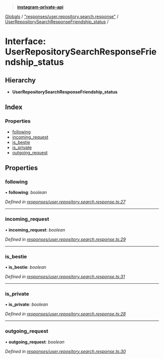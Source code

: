 > **[instagram-private-api](../README.md)**

[Globals](../README.md) / ["responses/user.repository.search.response"](../modules/_responses_user_repository_search_response_.md) / [UserRepositorySearchResponseFriendship_status](_responses_user_repository_search_response_.userrepositorysearchresponsefriendship_status.md) /

# Interface: UserRepositorySearchResponseFriendship_status

## Hierarchy

* **UserRepositorySearchResponseFriendship_status**

## Index

### Properties

* [following](_responses_user_repository_search_response_.userrepositorysearchresponsefriendship_status.md#following)
* [incoming_request](_responses_user_repository_search_response_.userrepositorysearchresponsefriendship_status.md#incoming_request)
* [is_bestie](_responses_user_repository_search_response_.userrepositorysearchresponsefriendship_status.md#is_bestie)
* [is_private](_responses_user_repository_search_response_.userrepositorysearchresponsefriendship_status.md#is_private)
* [outgoing_request](_responses_user_repository_search_response_.userrepositorysearchresponsefriendship_status.md#outgoing_request)

## Properties

###  following

• **following**: *boolean*

*Defined in [responses/user.repository.search.response.ts:27](https://github.com/dilame/instagram-private-api/blob/e9c516c/src/responses/user.repository.search.response.ts#L27)*

___

###  incoming_request

• **incoming_request**: *boolean*

*Defined in [responses/user.repository.search.response.ts:29](https://github.com/dilame/instagram-private-api/blob/e9c516c/src/responses/user.repository.search.response.ts#L29)*

___

###  is_bestie

• **is_bestie**: *boolean*

*Defined in [responses/user.repository.search.response.ts:31](https://github.com/dilame/instagram-private-api/blob/e9c516c/src/responses/user.repository.search.response.ts#L31)*

___

###  is_private

• **is_private**: *boolean*

*Defined in [responses/user.repository.search.response.ts:28](https://github.com/dilame/instagram-private-api/blob/e9c516c/src/responses/user.repository.search.response.ts#L28)*

___

###  outgoing_request

• **outgoing_request**: *boolean*

*Defined in [responses/user.repository.search.response.ts:30](https://github.com/dilame/instagram-private-api/blob/e9c516c/src/responses/user.repository.search.response.ts#L30)*